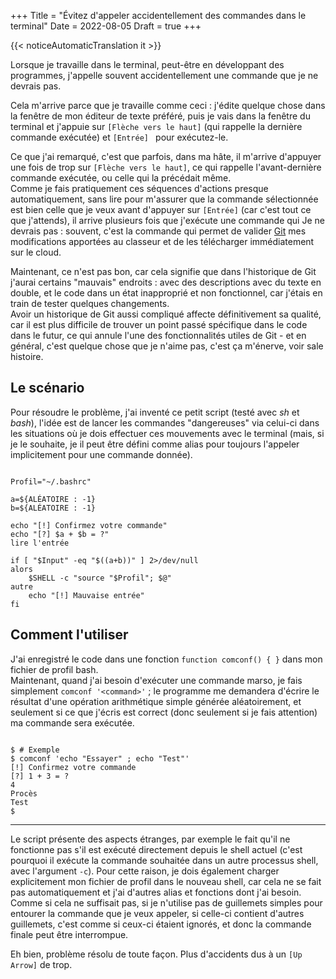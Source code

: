 +++
Title = "Évitez d'appeler accidentellement des commandes dans le terminal"
Date = 2022-08-05
Draft = true
+++

{{< noticeAutomaticTranslation it >}}



Lorsque je travaille dans le terminal, peut-être en développant des programmes, j'appelle souvent accidentellement une commande que je ne devrais pas.

Cela m'arrive parce que je travaille comme ceci : j'édite quelque chose dans la fenêtre de mon éditeur de texte préféré, puis je vais dans la fenêtre du terminal et j'appuie sur `[Flèche vers le haut]` (qui rappelle la dernière commande exécutée) et `[Entrée] ` pour exécutez-le.

Ce que j'ai remarqué, c'est que parfois, dans ma hâte, il m'arrive d'appuyer une fois de trop sur `[Flèche vers le haut]`, ce qui rappelle l'avant-dernière commande exécutée, ou celle qui la précédait même.  
Comme je fais pratiquement ces séquences d'actions presque automatiquement, sans lire pour m'assurer que la commande sélectionnée est bien celle que je veux avant d'appuyer sur `[Entrée]` (car c'est tout ce que j'attends), il arrive plusieurs fois que j'exécute une commande qui Je ne devrais pas : souvent, c'est la commande qui permet de valider [Git](https://en.wikipedia.org/wiki/Git) mes modifications apportées au classeur et de les télécharger immédiatement sur le cloud.

Maintenant, ce n'est pas bon, car cela signifie que dans l'historique de Git j'aurai certains "mauvais" endroits : avec des descriptions avec du texte en double, et le code dans un état inapproprié et non fonctionnel, car j'étais en train de tester quelques changements.  
Avoir un historique de Git aussi compliqué affecte définitivement sa qualité, car il est plus difficile de trouver un point passé spécifique dans le code dans le futur, ce qui annule l'une des fonctionnalités utiles de Git - et en général, c'est quelque chose que je n'aime pas, c'est ça m'énerve, voir sale histoire.

## Le scénario

Pour résoudre le problème, j'ai inventé ce petit script (testé avec _sh_ et _bash_), l'idée est de lancer les commandes "dangereuses" via celui-ci dans les situations où je dois effectuer ces mouvements avec le terminal (mais, si je le souhaite, je il peut être défini comme alias pour toujours l'appeler implicitement pour une commande donnée).

<pre class="CodeScroll"><code>
Profil="~/.bashrc"

a=${ALÉATOIRE : -1}
b=${ALÉATOIRE : -1}

echo "[!] Confirmez votre commande"
echo "[?] $a + $b = ?"
lire l'entrée

if [ "$Input" -eq "$((a+b))" ] 2>/dev/null
alors
	$SHELL -c "source "$Profil"; $@"
autre
	echo "[!] Mauvaise entrée"
fi
</code></pre>

## Comment l'utiliser

J'ai enregistré le code dans une fonction `function comconf() { }` dans mon fichier de profil bash.  
Maintenant, quand j'ai besoin d'exécuter une commande marso, je fais simplement `comconf '<command>'` ; le programme me demandera d'écrire le résultat d'une opération arithmétique simple générée aléatoirement, et seulement si ce que j'écris est correct (donc seulement si je fais attention) ma commande sera exécutée.

<pre class="CodeScroll"><code>
$ # Exemple
$ comconf 'echo "Essayer" ; echo "Test"'
[!] Confirmez votre commande
[?] 1 + 3 = ?
4
Procès
Test
$
</code></pre>

---

Le script présente des aspects étranges, par exemple le fait qu'il ne fonctionne pas s'il est exécuté directement depuis le shell actuel (c'est pourquoi il exécute la commande souhaitée dans un autre processus shell, avec l'argument `-c`). Pour cette raison, je dois également charger explicitement mon fichier de profil dans le nouveau shell, car cela ne se fait pas automatiquement et j'ai d'autres alias et fonctions dont j'ai besoin.  
Comme si cela ne suffisait pas, si je n'utilise pas de guillemets simples pour entourer la commande que je veux appeler, si celle-ci contient d'autres guillemets, c'est comme si ceux-ci étaient ignorés, et donc la commande finale peut être interrompue.

Eh bien, problème résolu de toute façon. Plus d'accidents dus à un `[Up Arrow]` de trop.
